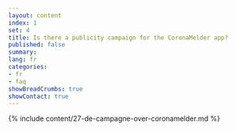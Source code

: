 ```yaml
---
layout: content
index: 1
set: 4
title: Is there a publicity campaign for the CoronaMelder app?
published: false
summary: 
lang: fr
categories:
- fr
- faq
showBreadCrumbs: true
showContact: true
---
```

{% include content/27-de-campagne-over-coronamelder.md %}

